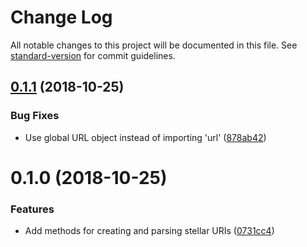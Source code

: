# Change Log

All notable changes to this project will be documented in this file. See [standard-version](https://github.com/conventional-changelog/standard-version) for commit guidelines.

<a name="0.1.1"></a>
## [0.1.1](https://github.com/pselden/stellar-uri/compare/v0.1.0...v0.1.1) (2018-10-25)


### Bug Fixes

* Use global URL object instead of importing 'url' ([878ab42](https://github.com/pselden/stellar-uri/commit/878ab42))



<a name="0.1.0"></a>
# 0.1.0 (2018-10-25)


### Features

* Add methods for creating and parsing stellar URIs ([0731cc4](https://github.com/pselden/stellar-uri/commit/0731cc4))
